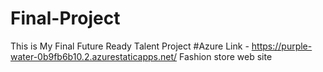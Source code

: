 # Final-Project
This is My Final Future Ready Talent Project
#Azure Link - https://purple-water-0b9fb6b10.2.azurestaticapps.net/
Fashion store web site
